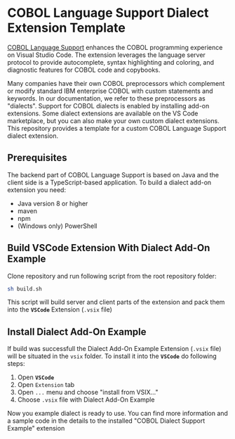 # COBOL Language Support Dialect Extension Template

[COBOL Language Support](https://github.com/eclipse-che4z/che-che4z-lsp-for-cobol) enhances the COBOL programming experience on Visual Studio Code. The extension leverages the language server protocol to provide autocomplete, syntax highlighting and coloring, and diagnostic features for COBOL code and copybooks. 

Many companies have their own COBOL preprocessors which complement or modify standard IBM enterprise COBOL with custom statements and keywords. In our documentation, we refer to these preprocessors as "dialects". Support for COBOL dialects is enabled by installing add-on extensions. Some dialect extensions are available on the VS Code marketplace, but you can also make your own custom dialect extensions. This repository provides a template for a custom COBOL Language Support dialect extension.

## Prerequisites

The backend part of COBOL Language Support is based on Java and the client side is a TypeScript-based application.
To build a dialect add-on extension you need:

* Java version 8 or higher
* maven
* npm
* (Windows only) PowerShell

## Build VSCode Extension With Dialect Add-On Example

Clone repository and run following script from the root repository folder:

```bash
sh build.sh
```

This script will build server and client parts of the extension and pack them into the **`VSCode`** Extension (`.vsix` file)

## Install Dialect Add-On Example

If build was successfull the Dialect Add-On Example Extension (`.vsix` file) will be situated in the `vsix` folder.
To install it into the **`VSCode`** do following steps:

1. Open **`VSCode`**
1. Open `Extension` tab
1. Open `...` menu and choose "install from VSIX..."
1. Choose `.vsix` file with Dialect Add-On Example

Now you example dialect is ready to use.
You can find more information and a sample code in the details to the installed "COBOL Dialect Support Example" extension
